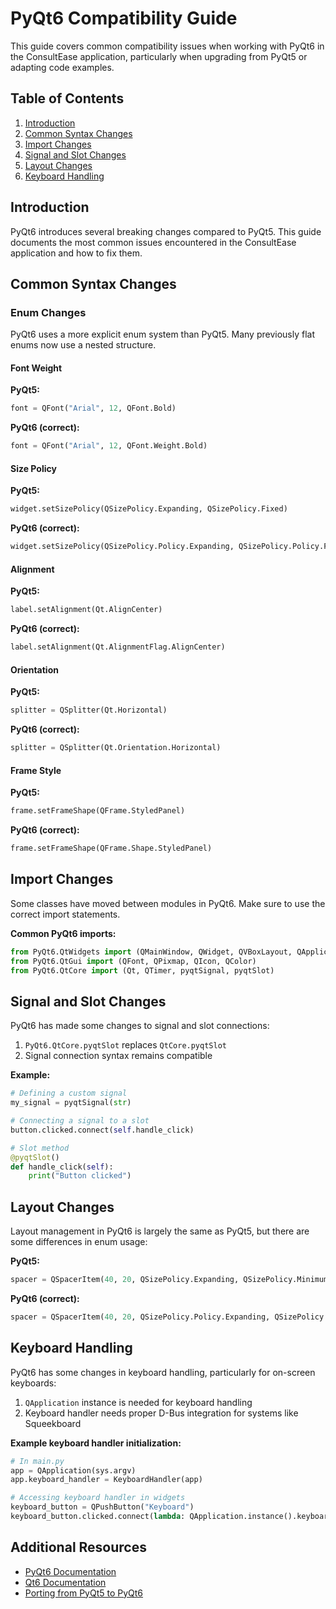 # PyQt6 Compatibility Guide

This guide covers common compatibility issues when working with PyQt6 in the ConsultEase application, particularly when upgrading from PyQt5 or adapting code examples.

## Table of Contents

1. [Introduction](#introduction)
2. [Common Syntax Changes](#common-syntax-changes)
3. [Import Changes](#import-changes)
4. [Signal and Slot Changes](#signal-and-slot-changes)
5. [Layout Changes](#layout-changes)
6. [Keyboard Handling](#keyboard-handling)

## Introduction

PyQt6 introduces several breaking changes compared to PyQt5. This guide documents the most common issues encountered in the ConsultEase application and how to fix them.

## Common Syntax Changes

### Enum Changes

PyQt6 uses a more explicit enum system than PyQt5. Many previously flat enums now use a nested structure.

#### Font Weight

**PyQt5:**
```python
font = QFont("Arial", 12, QFont.Bold)
```

**PyQt6 (correct):**
```python
font = QFont("Arial", 12, QFont.Weight.Bold)
```

#### Size Policy

**PyQt5:**
```python
widget.setSizePolicy(QSizePolicy.Expanding, QSizePolicy.Fixed)
```

**PyQt6 (correct):**
```python
widget.setSizePolicy(QSizePolicy.Policy.Expanding, QSizePolicy.Policy.Fixed)
```

#### Alignment

**PyQt5:**
```python
label.setAlignment(Qt.AlignCenter)
```

**PyQt6 (correct):**
```python
label.setAlignment(Qt.AlignmentFlag.AlignCenter)
```

#### Orientation

**PyQt5:**
```python
splitter = QSplitter(Qt.Horizontal)
```

**PyQt6 (correct):**
```python
splitter = QSplitter(Qt.Orientation.Horizontal)
```

#### Frame Style

**PyQt5:**
```python
frame.setFrameShape(QFrame.StyledPanel)
```

**PyQt6 (correct):**
```python
frame.setFrameShape(QFrame.Shape.StyledPanel)
```

## Import Changes

Some classes have moved between modules in PyQt6. Make sure to use the correct import statements.

**Common PyQt6 imports:**
```python
from PyQt6.QtWidgets import (QMainWindow, QWidget, QVBoxLayout, QApplication)
from PyQt6.QtGui import (QFont, QPixmap, QIcon, QColor)
from PyQt6.QtCore import (Qt, QTimer, pyqtSignal, pyqtSlot)
```

## Signal and Slot Changes

PyQt6 has made some changes to signal and slot connections:

1. `PyQt6.QtCore.pyqtSlot` replaces `QtCore.pyqtSlot`
2. Signal connection syntax remains compatible

**Example:**
```python
# Defining a custom signal
my_signal = pyqtSignal(str)

# Connecting a signal to a slot
button.clicked.connect(self.handle_click)

# Slot method
@pyqtSlot()
def handle_click(self):
    print("Button clicked")
```

## Layout Changes

Layout management in PyQt6 is largely the same as PyQt5, but there are some differences in enum usage:

**PyQt5:**
```python
spacer = QSpacerItem(40, 20, QSizePolicy.Expanding, QSizePolicy.Minimum)
```

**PyQt6 (correct):**
```python
spacer = QSpacerItem(40, 20, QSizePolicy.Policy.Expanding, QSizePolicy.Policy.Minimum)
```

## Keyboard Handling

PyQt6 has some changes in keyboard handling, particularly for on-screen keyboards:

1. `QApplication` instance is needed for keyboard handling
2. Keyboard handler needs proper D-Bus integration for systems like Squeekboard

**Example keyboard handler initialization:**
```python
# In main.py
app = QApplication(sys.argv)
app.keyboard_handler = KeyboardHandler(app)

# Accessing keyboard handler in widgets
keyboard_button = QPushButton("Keyboard")
keyboard_button.clicked.connect(lambda: QApplication.instance().keyboard_handler.toggle_keyboard())
```

## Additional Resources

- [PyQt6 Documentation](https://www.riverbankcomputing.com/static/Docs/PyQt6/)
- [Qt6 Documentation](https://doc.qt.io/qt-6/)
- [Porting from PyQt5 to PyQt6](https://www.riverbankcomputing.com/static/Docs/PyQt6/pyqt_differences.html) 